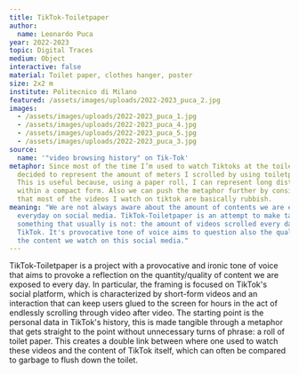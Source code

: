```yaml
---
title: TikTok-Toiletpaper
author:
  name: Leonardo Puca
year: 2022-2023
topic: Digital Traces
medium: Object
interactive: false
material: Toilet paper, clothes hanger, poster
size: 2x2 m
institute: Politecnico di Milano
featured: /assets/images/uploads/2022-2023_puca_2.jpg
images:
  - /assets/images/uploads/2022-2023_puca_1.jpg
  - /assets/images/uploads/2022-2023_puca_4.jpg
  - /assets/images/uploads/2022-2023_puca_5.jpg
  - /assets/images/uploads/2022-2023_puca_3.jpg
source:
  name: '"video browsing history" on Tik-Tok'
metaphor: Since most of the time I’m used to watch Tiktoks at the toilet, I
  decided to represent the amount of meters I scrolled by using toiletpaper.
  This is useful because, using a paper roll, I can represent long distances
  within a compact form. Also we can push the metaphor further by considering
  that most of the videos I watch on tiktok are basically rubbish.
meaning: "We are not always aware about the amount of contents we are exposed to
  everyday on social media. TikTok-Toiletpaper is an attempt to make tangible
  something that usually is not: the amount of videos scrolled every day on
  TikTok. It's provocative tone of voice aims to question also the quality of
  the content we watch on this social media."
---
```

TikTok-Toiletpaper is a project with a provocative and ironic tone of voice that aims to provoke a reflection on the quantity/quality of content we are exposed to every day. In particular, the framing is focused on TikTok's social platform, which is characterized by short-form videos and an interaction that can keep users glued to the screen for hours in the act of endlessly scrolling through video after video. The starting point is the personal data in TikTok's history, this is made tangible through a metaphor that gets straight to the point without unnecessary turns of phrase: a roll of toilet paper. This creates a double link between where one used to watch these videos and the content of TikTok itself, which can often be compared to garbage to flush down the toilet.